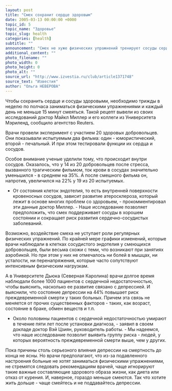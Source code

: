 ```yaml
---
layout: post
title: "Смех сохранит сердце здоровым"
date: 2005-03-13 00:00:00 +0000
topic_id: 5
topic_name: "Здоровье"
topic_slug: health
categories: [health]
subtitle: ""
announcement: "Смех не хуже физических упражнений тренирует сосуды сердца. А уныние, депрессия повышают риск смерти от сердечной недостаточности. С такими сенсационными докладами на прошедшей неделе выступили врачи на традиционной конференции американских кардиологов."
additional_content: ""
photo_filename: ""
photo_width: 0
photo_height: 0
photo_alt: ""
source_url: "http://www.izvestia.ru/club/article1371748"
source_text: "Известия"
author: "Ольга НЕВЕРОВА"
---
```

Чтобы сохранить сердце и сосуды здоровыми, необходимо трижды в неделю по полчаса заниматься физическими упражнениями и каждый день не меньше 15 минут смеяться. Такой рецепт вывели из своих исследований доктор Майкл Миллер и его коллеги из Университета Мэриленд, сообщило агентство Reuters.

Врачи провели эксперимент с участием 20 здоровых добровольцев. Они показывали испытуемым два фильма: один - юмористический, второй - печальный. И при этом тестировали функции их сердца и сосудов.

Особое внимание ученые уделили тому, что происходит внутри сосудов. Оказалось, что у 14 из 20 добровольцев после стресса, вызванного трагическим фильмом, ток крови в сосудах значительно уменьшился - в среднем на 35%. А после смешного фильма он, напротив, увеличился на 22% у 19 из 20 испытуемых.

- От состояния клеток эндотелия, то есть внутренней поверхности кровеносных сосудов, зависит развитие атеросклероза, который лежит в основе многих проблем со здоровьем, - прокомментировал эти данные доктор Миллер. - Наше исследование позволяет предположить, что смех поддерживает сосуды в хорошем состоянии и сокращает риск развития сердечно-сосудистых заболеваний.

Возможно, воздействие смеха не уступает роли регулярных физических упражнений. По крайней мере графики изменений, которые врачи наблюдали в клетках сосудистого эндотелия у смеющихся добровольцев, были весьма схожи с теми, что возникают при занятиях аэробикой. Но при этом у них не отмечалось ни болей в мышцах, ни усталости, ни перенапряжения, которые часто сопутствуют интенсивным физическим нагрузкам.

А в Университете Дьюка (Северная Каролина) врачи долгое время наблюдали более 1000 пациентов с сердечной недостаточностью, чтобы выяснить, насколько ее развитие связано с депрессией. И выяснили, что состояние депрессии на 44% повышает риск преждевременной смерти у таких больных. Причем эта связь не меняется от прочих существенных факторов - таких, как возраст, состояние в браке, обмен веществ и т.п.

- Около половины пациентов с сердечной недостаточностью умирают в течение пяти лет после установки диагноза, - заявил в своем докладе доктор Вэй Цзиян, руководитель работы. - Мы надеемся, что наше исследование позволит выявить группу риска - людей, у которых вероятность преждевременной смерти выше, чем у других.

Пока причины столь серьезного влияния депрессии на смертность до конца не ясны. Но врачи предполагают, что из-за подавленного настроения больные не хотят заниматься физическими упражнениями, не стремятся следовать рекомендациям врачей, чаще игнорируют такие важные составляющие здорового образа жизни, как диета или отказ от курения. И, наверное, гораздо меньше смеются. Так что хотите жить дольше - чаще смейтесь и не поддавайтесь депрессии.
